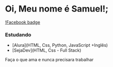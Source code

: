 # Oi, Meu nome é Samuel!;
[!Facebook badge](https://www.facebook.com/)

### Estudando
- [Alura](HTML, Css, Python, JavaScript +Inglês)
- [SejaDev](HTML, Css - Full Stack)

<div>Faça o que ama e nunca precisara trabalhar<div/>
